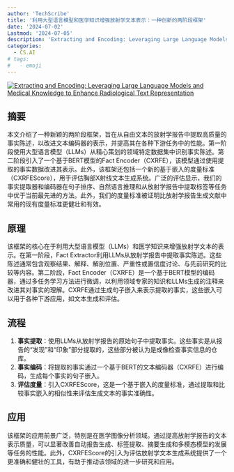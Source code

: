 ```yaml
---
author: 'TechScribe'
title: '利用大型语言模型和医学知识增强放射学文本表示：一种创新的两阶段框架'
date: '2024-07-02'
Lastmod: '2024-07-05'
description: 'Extracting and Encoding: Leveraging Large Language Models and Medical Knowledge to Enhance Radiological Text Representation'
categories:
  - CS.AI
# tags:
#   - emoji
---
```


[![Extracting and Encoding: Leveraging Large Language Models and Medical Knowledge to Enhance Radiological Text Representation](https://arxiv-research-1301205113.cos.ap-guangzhou.myqcloud.com/images/2407.01948v1.pdf_0.jpg)](https://arxiv.org/abs/2407.01948v1)

## 摘要

本文介绍了一种新颖的两阶段框架，旨在从自由文本的放射学报告中提取高质量的事实陈述，以改进文本编码器的表示，并提高其在各种下游任务中的性能。第一阶段使用大型语言模型（LLMs）从精心策划的领域特定数据集中识别事实陈述。第二阶段引入了一个基于BERT模型的Fact Encoder（CXRFE），该模型通过使用提取的事实数据改进其表示。此外，该框架还包括一个新的基于嵌入的度量标准（CXRFEScore），用于评估胸部X射线文本生成系统。广泛的评估显示，我们的事实提取器和编码器在句子排序、自然语言推理和从放射学报告中提取标签等任务中优于当前最先进的方法。此外，我们的度量标准被证明比放射学报告生成文献中常用的现有度量标准更健壮和有效。<!--more-->

## 原理

该框架的核心在于利用大型语言模型（LLMs）和医学知识来增强放射学文本的表示。在第一阶段，Fact Extractor利用LLMs从放射学报告中提取事实陈述。这些陈述通常包含观察结果、解释、解剖位置、严重性或置信度讨论、与先前研究的比较等内容。第二阶段，Fact Encoder（CXRFE）是一个基于BERT模型的编码器，通过多任务学习方法进行微调，以利用领域专家的知识和LLMs生成的注释来改进其对事实的理解。CXRFE通过生成句子嵌入来表示提取的事实，这些嵌入可以用于各种下游应用，如文本生成和评估。

## 流程

1. **事实提取**：使用LLMs从放射学报告的原始句子中提取事实。这些事实是从报告的“发现”和“印象”部分提取的，这些部分被认为是成像检查事实信息的仓库。
2. **事实编码**：将提取的事实通过一个基于BERT的文本编码器（CXRFE）进行编码，生成每个事实的句子嵌入。
3. **评估度量**：引入CXRFEScore，这是一个基于嵌入的度量标准，通过提取和比较事实嵌入的相似性来评估生成文本的事实准确性。

## 应用

该框架的应用前景广泛，特别是在医学图像分析领域。通过提高放射学报告的文本表示质量，可以显著改善自动报告生成、标签提取、摘要生成和多模态模型的发展等任务的性能。此外，CXRFEScore的引入为评估放射学文本生成系统提供了一个更准确和健壮的工具，有助于推动该领域的进一步研究和应用。